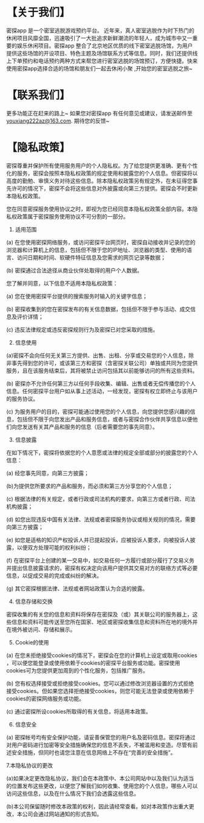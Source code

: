 # 【关于我们】

密探app 是一个密室逃脱游戏预约平台。
近年来，真人密室逃脱作为时下热门的休闲项目风靡全国，迅速吸引了一大批追求新鲜潮流的年轻人，成为城市中又一重要的娱乐休闲项目。密探app 整合了北京地区优质的线下密室逃脱场馆，为用户提供这些场馆的开设项目、特色主题及场馆联系方式等信息。同时，我们还提供线上下单预约和电话预约两种方式来帮您进行密室逃脱的场馆预订，方便快捷。快来使用密探app选择合适的场馆和朋友们一起去休闲小聚 ,开始您的密室逃脱之旅~


# 【联系我们】

 更多功能正在赶来的路上~ 如果您对密探app 有任何意见或建议，请发送邮件至 youxiang222az@163.com. 期待您的反馈~

# 【隐私政策】

密探尊重并保护所有使用服务用户的个人隐私权。为了给您提供更准确、更有个性化的服务，密探会按照本隐私权政策的规定使用和披露您的个人信息。但密探将以高度的勤勉、审慎义务对待这些信息。除本隐私权政策另有规定外，在未征得您事先许可的情况下，密探不会将这些信息对外披露或向第三方提供。密探会不时更新本隐私权政策。

您在同意密探服务使用协议之时，即视为您已经同意本隐私权政策全部内容。本隐私权政策属于密探服务使用协议不可分割的一部分。

1. 适用范围

(a) 在您使用密探网络服务，或访问密探平台网页时，密探自动接收并记录的您的浏览器和计算机上的信息，包括但不限于您的IP地址、浏览器的类型、使用的语言、访问日期和时间、软硬件特征信息及您需求的网页记录等数据；

(b) 密探通过合法途径从商业伙伴处取得的用户个人数据。

您了解并同意，以下信息不适用本隐私权政策：

(a) 您在使用密探平台提供的搜索服务时输入的关键字信息；

(b) 密探收集到的您在密探发布的有关信息数据，包括但不限于参与活动、成交信息及评价详情；

(c) 违反法律规定或违反密探规则行为及密探已对您采取的措施。

2. 信息使用

(a)密探不会向任何无关第三方提供、出售、出租、分享或交易您的个人信息，除非事先得到您的许可，或该第三方和密探（含密探关联公司）单独或共同为您提供服务，且在该服务结束后，其将被禁止访问包括其以前能够访问的所有这些资料。

(b) 密探亦不允许任何第三方以任何手段收集、编辑、出售或者无偿传播您的个人信息。任何密探平台用户如从事上述活动，一经发现，密探有权立即终止与该用户的服务协议。

(c) 为服务用户的目的，密探可能通过使用您的个人信息，向您提供您感兴趣的信息，包括但不限于向您发出产品和服务信息，或者与密探合作伙伴共享信息以便他们向您发送有关其产品和服务的信息（后者需要您的事先同意）。

3. 信息披露

在如下情况下，密探将依据您的个人意愿或法律的规定全部或部分的披露您的个人信息：

(a) 经您事先同意，向第三方披露；

(b)为提供您所要求的产品和服务，而必须和第三方分享您的个人信息；

(c) 根据法律的有关规定，或者行政或司法机构的要求，向第三方或者行政、司法机构披露；

(d) 如您出现违反中国有关法律、法规或者密探服务协议或相关规则的情况，需要向第三方披露；

(e) 如您是适格的知识产权投诉人并已提起投诉，应被投诉人要求，向被投诉人披露，以便双方处理可能的权利纠纷；

(f) 在密探平台上创建的某一交易中，如交易任何一方履行或部分履行了交易义务并提出信息披露请求的，密探有权决定向该用户提供其交易对方的联络方式等必要信息，以促成交易的完成或纠纷的解决。

(g) 其它密探根据法律、法规或者网站政策认为合适的披露。

4. 信息存储和交换

密探收集的有关您的信息和资料将保存在密探及（或）其关联公司的服务器上，这些信息和资料可能传送至您所在国家、地区或密探收集信息和资料所在地的境外并在境外被访问、存储和展示。

5. Cookie的使用

(a) 在您未拒绝接受cookies的情况下，密探会在您的计算机上设定或取用cookies ，可以便您能登录或使用依赖于cookies的密探平台服务或功能。密探使用cookies可为您提供更加周到的个性化服务，包括推广服务。

(b) 您有权选择接受或拒绝接受cookies。您可以通过修改浏览器设置的方式拒绝接受cookies。但如果您选择拒绝接受cookies，则您可能无法登录或使用依赖于cookies的密探网络服务或功能。

(c) 通过密探所设cookies所取得的有关信息，将适用本政策。

6. 信息安全

(a) 密探帐号均有安全保护功能，请妥善保管您的用户名及密码信息。密探将通过对用户密码进行加密等安全措施确保您的信息不丢失，不被滥用和变造。尽管有前述安全措施，但同时也请您注意在信息网络上不存在“完善的安全措施”。



7.本隐私协议的更改

(a)如果决定更改隐私协议，我们会在本政策中、本公司网站中以及我们认为适当的位置发布这些更改，以便您了解我们如何收集、使用您的个人信息，哪些人可以访问这些信息，以及在什么情况下我们会透露这些信息。

(b)本公司保留随时修改本政策的权利，因此请经常查看。如对本政策作出重大更改，本公司会通过网站通知的形式告知。
